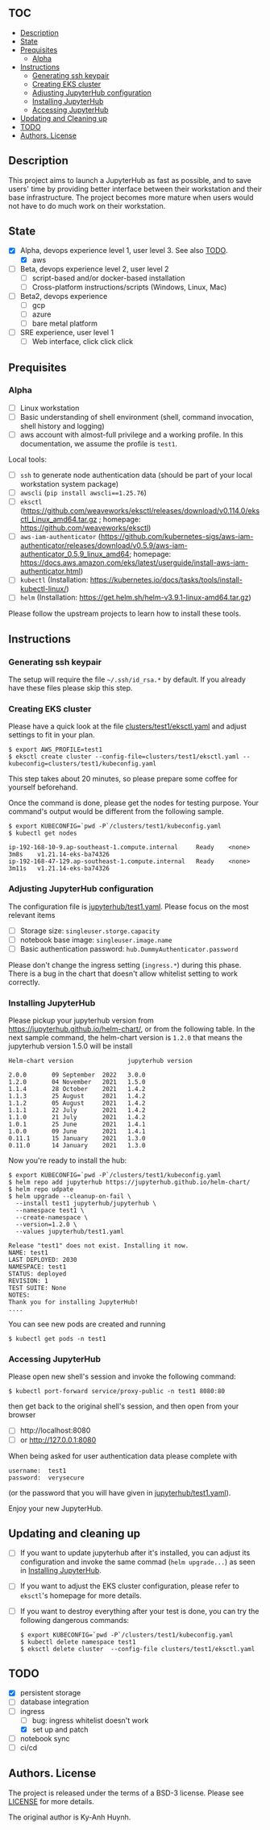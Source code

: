 ## TOC

- [Description](#description)
- [State](#state)
- [Prequisites](#prequisites)
  - [Alpha](#alpha)
- [Instructions](#instructions)
  - [Generating ssh keypair](#generating-ssh-keypair)
  - [Creating EKS cluster](#creating-eks-cluster)
  - [Adjusting JupyterHub configuration](#adjusting-jupyterhub-configuration)
  - [Installing JupyterHub](#installing-jupyterhub)
  - [Accessing JupyterHub](#accessing-jupyterhub)
- [Updating and Cleaning up](#updating-and-cleaning-up)
- [TODO](#todo)
- [Authors. License](#authors-license)

## Description

This project aims to launch a JupyterHub as fast as possible,
and to save users' time by providing better interface between their
workstation and their base infrastructure. The project becomes more mature
when users would not have to do much work on their workstation.

## State

- [x] Alpha, devops experience level 1, user level 3. See also [TODO](#TODO).
    - [x] aws
- [ ] Beta, devops experience level 2, user level 2
    - [ ] script-based and/or docker-based installation
    - [ ] Cross-platform instructions/scripts (Windows, Linux, Mac)
- [ ] Beta2, devops experience
    - [ ] gcp
    - [ ] azure
    - [ ] bare metal platform
- [ ] SRE experience, user level 1
    - [ ] Web interface, click click click

## Prequisites

### Alpha

- [ ] Linux workstation
- [ ] Basic understanding of shell environment (shell, command invocation, shell history and logging)
- [ ] aws account with almost-full privilege and a working profile.
      In this documentation, we assume the profile is `test1`.

Local tools:

- [ ] `ssh` to generate node authentication data (should be part of your local workstation system package)
- [ ] `awscli` (`pip install awscli==1.25.76`)
- [ ] `eksctl` (https://github.com/weaveworks/eksctl/releases/download/v0.114.0/eksctl_Linux_amd64.tar.gz ; homepage: https://github.com/weaveworks/eksctl)
- [ ] `aws-iam-authenticator` (https://github.com/kubernetes-sigs/aws-iam-authenticator/releases/download/v0.5.9/aws-iam-authenticator_0.5.9_linux_amd64; homepage: https://docs.aws.amazon.com/eks/latest/userguide/install-aws-iam-authenticator.html)
- [ ] `kubectl` (Installation: https://kubernetes.io/docs/tasks/tools/install-kubectl-linux/)
- [ ] `helm` (Installation: https://get.helm.sh/helm-v3.9.1-linux-amd64.tar.gz)

Please follow the upstream projects to learn how to install these tools.

## Instructions

### Generating ssh keypair

The setup will require the file `~/.ssh/id_rsa.*` by default.
If you already have these files please skip this step.

### Creating EKS cluster

Please have a quick look at the file [clusters/test1/eksctl.yaml](./clusters/test1/eksctl.yaml)
and adjust settings to fit in your plan.

```
$ export AWS_PROFILE=test1
$ eksctl create cluster --config-file=clusters/test1/eksctl.yaml --kubeconfig=clusters/test1/kubeconfig.yaml
```

This step takes about 20 minutes, so please prepare some coffee for yourself beforehand.

Once the command is done, please get the nodes for testing purpose.
Your command's output would be different from the following sample.

```
$ export KUBECONFIG=`pwd -P`/clusters/test1/kubeconfig.yaml
$ kubectl get nodes

ip-192-168-10-9.ap-southeast-1.compute.internal     Ready    <none>   3m8s    v1.21.14-eks-ba74326
ip-192-168-47-129.ap-southeast-1.compute.internal   Ready    <none>   3m11s   v1.21.14-eks-ba74326
```

### Adjusting JupyterHub configuration

The configuration file is [jupyterhub/test1.yaml](jupyterhub/test1.yaml).
Please focus on the most relevant items

- [ ] Storage size: `singleuser.storge.capacity`
- [ ] notebook base image: `singleuser.image.name`
- [ ] Basic authentication password: `hub.DummyAuthenticator.password`

Please don't change the ingress setting (`ingress.*`) during this phase.
There is a bug in the chart that doesn't allow whitelist setting to work correctly.

### Installing JupyterHub

Please pickup your jupyterhub version from https://jupyterhub.github.io/helm-chart/,
or from the following table. In the next sample command, the helm-chart version
is `1.2.0` that means the jupyterhub version 1.5.0 will be install

```
Helm-chart version               jupyterhub version

2.0.0       09 September  2022   3.0.0
1.2.0       04 November   2021   1.5.0
1.1.4       28 October    2021   1.4.2
1.1.3       25 August     2021   1.4.2
1.1.2       05 August     2021   1.4.2
1.1.1       22 July       2021   1.4.2
1.1.0       21 July       2021   1.4.2
1.0.1       25 June       2021   1.4.1
1.0.0       09 June       2021   1.4.1
0.11.1      15 January    2021   1.3.0
0.11.0      14 January    2021   1.3.0
```

Now you're ready to install the hub:

```
$ export KUBECONFIG=`pwd -P`/clusters/test1/kubeconfig.yaml
$ helm repo add jupyterhub https://jupyterhub.github.io/helm-chart/
$ helm repo udpate
$ helm upgrade --cleanup-on-fail \
  --install test1 jupyterhub/jupyterhub \
  --namespace test1 \
  --create-namespace \
  --version=1.2.0 \
  --values jupyterhub/test1.yaml

Release "test1" does not exist. Installing it now.
NAME: test1
LAST DEPLOYED: 2030
NAMESPACE: test1
STATUS: deployed
REVISION: 1
TEST SUITE: None
NOTES:
Thank you for installing JupyterHub!
....
```

You can see new pods are created and running

```
$ kubectl get pods -n test1
```

### Accessing JupyterHub

Please open new shell's session and invoke the following command:

```
$ kubectl port-forward service/proxy-public -n test1 8080:80
```

then get back to the original shell's session, and then open from your browser

- [ ] http://localhost:8080
- [ ] or http://127.0.0.1:8080

When being asked for user authentication data please complete with

```
username:  test1
password:  verysecure
```

(or the password that you will have given in [jupyterhub/test1.yaml](jupyterhub/test1.yaml)).

Enjoy your new JupyterHub.

## Updating and cleaning up

- [ ] If you want to update jupyterhub after it's installed, you can adjust
      its configuration and invoke the same commad (`helm upgrade...`)
      as seen in [Installing JupyterHub](#installing-jupyterhub).
- [ ] If you want to adjust the EKS cluster configuration, please refer
      to `eksctl`'s homepage for more details.
- [ ] If you want to destroy everything after your test is done, you can try
      the following dangerous commands:

      $ export KUBECONFIG=`pwd -P`/clusters/test1/kubeconfig.yaml
      $ kubectl delete namespace test1
      $ eksctl delete cluster  --config-file clusters/test1/eksctl.yaml

## TODO

- [x] persistent storage
- [ ] database integration
- [ ] ingress
    - [ ] bug: ingress whitelist doesn't work
    - [x] set up and patch
- [ ] notebook sync
- [ ] ci/cd

## Authors. License

The project is released under the terms of a BSD-3 license.
Please see [LICENSE](LICENSE) for more details.

The original author is Ky-Anh Huynh.
